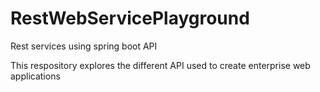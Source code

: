 # RestWebServicePlayground
Rest services using spring boot API

This respository explores the different API used to create enterprise web applications


